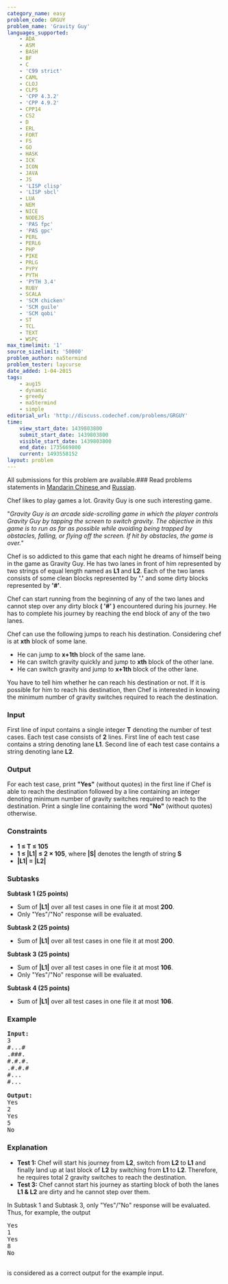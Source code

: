 ```yaml
---
category_name: easy
problem_code: GRGUY
problem_name: 'Gravity Guy'
languages_supported:
    - ADA
    - ASM
    - BASH
    - BF
    - C
    - 'C99 strict'
    - CAML
    - CLOJ
    - CLPS
    - 'CPP 4.3.2'
    - 'CPP 4.9.2'
    - CPP14
    - CS2
    - D
    - ERL
    - FORT
    - FS
    - GO
    - HASK
    - ICK
    - ICON
    - JAVA
    - JS
    - 'LISP clisp'
    - 'LISP sbcl'
    - LUA
    - NEM
    - NICE
    - NODEJS
    - 'PAS fpc'
    - 'PAS gpc'
    - PERL
    - PERL6
    - PHP
    - PIKE
    - PRLG
    - PYPY
    - PYTH
    - 'PYTH 3.4'
    - RUBY
    - SCALA
    - 'SCM chicken'
    - 'SCM guile'
    - 'SCM qobi'
    - ST
    - TCL
    - TEXT
    - WSPC
max_timelimit: '1'
source_sizelimit: '50000'
problem_author: ma5termind
problem_tester: laycurse
date_added: 1-04-2015
tags:
    - aug15
    - dynamic
    - greedy
    - ma5termind
    - simple
editorial_url: 'http://discuss.codechef.com/problems/GRGUY'
time:
    view_start_date: 1439803800
    submit_start_date: 1439803800
    visible_start_date: 1439803800
    end_date: 1735669800
    current: 1493558152
layout: problem
---
```

All submissions for this problem are available.###  Read problems statements in [Mandarin Chinese ](http://www.codechef.com/download/translated/AUG15/mandarin/GRGUY.pdf) and [Russian](http://www.codechef.com/download/translated/AUG15/russian/GRGUY.pdf).

Chef likes to play games a lot. Gravity Guy is one such interesting game.

"*Gravity Guy is an arcade side-scrolling game in which the player controls Gravity Guy by tapping the screen to switch gravity. The objective in this game is to run as far as possible while avoiding being trapped by obstacles, falling, or flying off the screen. If hit by obstacles, the game is over.*"

Chef is so addicted to this game that each night he dreams of himself being in the game as Gravity Guy. He has two lanes in front of him represented by two strings of equal length named as **L1** and **L2**. Each of the two lanes consists of some clean blocks represented by **'.'** and some dirty blocks represented by **'#'**.

Chef can start running from the beginning of any of the two lanes and cannot step over any dirty block **( '#' )** encountered during his journey. He has to complete his journey by reaching the end block of any of the two lanes.

Chef can use the following jumps to reach his destination. Considering chef is at **xth** block of some lane.

- He can jump to **x+1th** block of the same lane.
- He can switch gravity quickly and jump to **xth** block of the other lane.
- He can switch gravity and jump to **x+1th** block of the other lane.

You have to tell him whether he can reach his destination or not. If it is possible for him to reach his destination, then Chef is interested in knowing the minimum number of gravity switches required to reach the destination.

### Input

First line of input contains a single integer **T** denoting the number of test cases. Each test case consists of **2** lines. First line of each test case contains a string denoting lane **L1**. Second line of each test case contains a string denoting lane **L2**.

### Output

For each test case, print **"Yes"** (without quotes) in the first line if Chef is able to reach the destination followed by a line containing an integer denoting minimum number of gravity switches required to reach to the destination. Print a single line containing the word **"No"** (without quotes) otherwise.

### Constraints

- **1 ≤ T ≤ 105**
- **1 ≤ |L1| ≤ 2 × 105**, where **|S|** denotes the length of string **S**
- **|L1| = |L2|**

### Subtasks

**Subtask 1 (25 points)**

- Sum of **|L1|** over all test cases in one file it at most **200**.
- Only "Yes"/"No" response will be evaluated.


**Subtask 2 (25 points)**

- Sum of **|L1|** over all test cases in one file it at most **200**.


**Subtask 3 (25 points)**

- Sum of **|L1|** over all test cases in one file it at most **106**.
- Only "Yes"/"No" response will be evaluated.


**Subtask 4 (25 points)**

- Sum of **|L1|** over all test cases in one file it at most **106**.

### Example

<pre><b>Input:</b>
3
#...#
.###.
#.#.#.
.#.#.#
#...
#...

<b>Output:</b>
Yes
2
Yes
5
No
</pre>
### Explanation

- **Test 1:** Chef will start his journey from **L2**, switch from **L2** to **L1** and finally land up at last block of **L2** by switching from **L1** to **L2**. Therefore, he requires total 2 gravity switches to reach the destination.
- **Test 3:** Chef cannot start his journey as starting block of both the lanes **L1 &amp; L2** are dirty and he cannot step over them.


In Subtask 1 and Subtask 3, only "Yes"/"No" response will be evaluated. Thus, for example, the output

<pre>
Yes
1
Yes
8
No

</pre>
is considered as a correct output for the example input.
